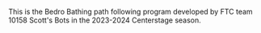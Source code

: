 This is the Bedro Bathing path following program developed by FTC team 10158 Scott's Bots in the 2023-2024 Centerstage season. 

<!-- ZKPMJ XYXGBMX WQKH -->
